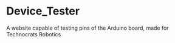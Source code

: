 # Device_Tester
A website capable of testing pins of the Arduino board, made for Technocrats Robotics
